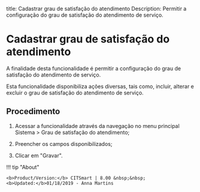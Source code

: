title: Cadastrar grau de satisfação do atendimento
Description: Permitir a configuração do grau de satisfação do atendimento de serviço.
# Cadastrar grau de satisfação do atendimento

A finalidade desta funcionalidade é permitir a configuração do grau de
satisfação do atendimento de serviço.

Esta funcionalidade disponibiliza ações diversas, tais como, incluir, alterar e
excluir o grau de satisfação do atendimento de serviço.

Procedimento
----------------

1.  Acessar a funcionalidade através da navegação no menu principal Sistema \>
    Grau de satisfação do atendimento;

2.  Preencher os campos disponibilizados;

3.  Clicar em "Gravar".


!!! tip "About"

    <b>Product/Version:</b> CITSmart | 8.00 &nbsp;&nbsp;
    <b>Updated:</b>01/18/2019 - Anna Martins
